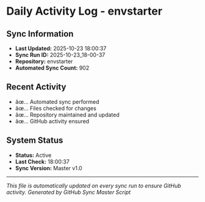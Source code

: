 ﻿# Daily Activity Log - envstarter

## Sync Information
- **Last Updated:** 2025-10-23 18:00:37
- **Sync Run ID:** 2025-10-23_18-00-37
- **Repository:** envstarter
- **Automated Sync Count:** 902

## Recent Activity
- âœ… Automated sync performed
- âœ… Files checked for changes
- âœ… Repository maintained and updated
- âœ… GitHub activity ensured

## System Status
- **Status:** Active
- **Last Check:** 18:00:37
- **Sync Version:** Master v1.0

---
*This file is automatically updated on every sync run to ensure GitHub activity.*
*Generated by GitHub Sync Master Script*
